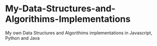 # My-Data-Structures-and-Algorithims-Implementations
My own Data Structures and Algorithims implementations in Javascript, Python and Java
